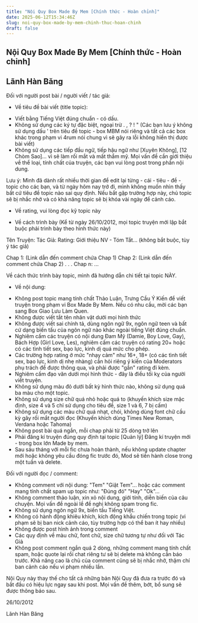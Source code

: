 ```yaml
---
title: "Nội Quy Box Made By Mem [Chính thức - Hoàn chỉnh]"
date: 2025-06-12T15:34:46Z
slug: noi-quy-box-made-by-mem-chinh-thuc-hoan-chinh
draft: false
---
```


## Nội Quy Box Made By Mem [Chính thức - Hoàn chỉnh]

## Lãnh Hàn Băng

Đối với người post bài / người viết / tác giả:
 
* Về tiêu đề bài viết (title topic):
 
- Viết bằng Tiếng Việt đúng chuẩn - có dấu.
- Không sử dụng các ký tự đặc biệt, ngoại trừ . , ? ! " (Các bạn lưu ý không sử dụng dấu ' trên tiêu đề topic - box MBM nói riêng và tất cả các box khác trong phạm vi 4rum nói chung vì sẽ gây ra lỗi không hiển thị được bài viết)
- Không sử dụng các tiếp đầu ngữ, tiếp hậu ngữ như [Xuyên Không], [12 Chòm Sao]... vì sẽ làm rối mắt và mất thẩm mỹ. Mọi vấn đề cần giới thiệu về thể loại, tính chất của truyện, các bạn vui lòng post trong phần nội dung.
 
 
Lưu ý: Mình đã dành rất nhiều thời gian để edit lại từng - cái - tiêu - đề - topic cho các bạn, và từ ngày hôm nay trở đi, mình không muốn nhìn thấy bất cứ tiêu đề topic nào sai quy định. Nếu bắt gặp trường hợp này, chủ topic sẽ bị nhắc nhở và có khả năng topic sẽ bị khóa vài ngày để cảnh cáo.
 
* Về rating, vui lòng đọc kỹ topic này
 
* Về cách trình bày (Kể từ ngày 26/10/2012, mọi topic truyện mới lập bắt buộc phải trình bày theo hình thức này)
 
Tên Truyện:
Tác Giả:
Rating:
Giới thiệu NV - Tóm Tắt... (không bắt buộc, tùy ý tác giả)
 
Chap 1: (Link dẫn đến comment chứa Chap 1)
Chap 2: (Link dẫn đến comment chứa Chap 2)
.
.
.
Chap n: ...
 
Về cách thức trình bày topic, mình đã hướng dẫn chi tiết tại topic NÀY.
* Về nội dung:
 
- Không post topic mang tính chất Thảo Luận, Trưng Cầu Ý Kiến để viết truyện trong phạm vi Box Made By Mem. Nếu có nhu cầu, mời các bạn sang Box Giao Lưu Làm Quen.
- Không được viết tắt tên nhân vật dưới mọi hình thức
- Không được viết sai chính tả, dùng ngôn ngữ 9x, ngôn ngữ teen và bất cứ dạng biến tấu của ngôn ngữ nào khác ngoài tiếng Việt đúng chuẩn.
- Nghiêm cấm các truyện có nội dung Đam Mỹ (Damie, Boy Love, Gay), Bách Hợp (Girl Love, Les), nghiêm cấm các truyện có rating 20+ hoặc có các tình tiết sex, bạo lực, kinh dị quá mức cho phép.
- Các trường hợp rating ở mức "nhạy cảm" như 16+, 18+ (có các tình tiết sex, bạo lực, kinh dị nhẹ nhàng) cần hỏi riêng ý kiến của Moderators phụ trách để được thông qua, và phải được "gắn" rating đi kèm.
- Nghiêm cấm đạo văn dưới mọi hình thức - đây là điều tối kỵ của người viết truyện.
- Không sử dụng màu đỏ dưới bất kỳ hình thức nào, không sử dụng quá ba màu cho một topic.
- Không sử dụng size chữ quá nhỏ hoặc quá to (khuyến khích size mặc định, size 4 và 5 chỉ sử dụng cho tiêu đề, size 1 và 6, 7 bị cấm)
- Không sử dụng các màu chữ quá nhạt, chói, không dùng font chữ cầu kỳ gây rối mắt người đọc (Khuyến khích dùng Times New Roman, Verdana hoặc Tahoma)
- Không post bài quá ngắn, mỗi chap phải từ 25 dòng trở lên
- Phải đăng kí truyện đúng quy định tại topic [Quản lý] Đăng kí truyện mới - trong box lớn Made by mem.
- Sau sáu tháng với mỗi fic chưa hoàn thành, nếu không update chapter mới hoặc không yêu cầu đóng fic trước đó, Mod sẽ tiến hành close trong một tuần và delete.
 
Đối với người đọc / comment:
 
- Không comment với nội dung: "Tem" "Giật Tem"... hoặc các comment mang tính chất spam up topic như: "Đúng đó" "Hay" "Ok"...
- Không comment thảo luận, xin xỏ nội dung, giới tính, diễn biến của câu chuyện. Mọi vấn đề ngoài lề đề nghị không spam trong fic.
- Không sử dụng ngôn ngữ 9x, biến tấu Tiếng Việt.
- Không có hành động khiêu khích, kích động khẩu chiến trong topic (vi phạm sẽ bị ban nick cảnh cáo, tùy trường hợp có thể ban ít hay nhiều)
- Không được post hình ảnh trong comment
- Các quy định về màu chữ, font chữ, size chữ tương tự như đối với Tác Giả
- Không post comment ngắn quá 2 dòng, những comment mang tính chất spam, hoặc quote lại rồi chat riêng tư sẽ bị delete mà không cần báo trước. Khả năng cao là chủ của comment cũng sẽ bị nhắc nhở, thậm chí ban cảnh cáo nếu vi phạm nhiều lần.
 
 
Nội Quy này thay thế cho tất cả những bản Nội Quy đã đưa ra trước đó và bắt đầu có hiệu lực ngay sau khi post.
Mọi vấn đề thêm, bớt, bổ sung sẽ được thông báo sau.
 
26/10/2012
 
Lãnh Hàn Băng